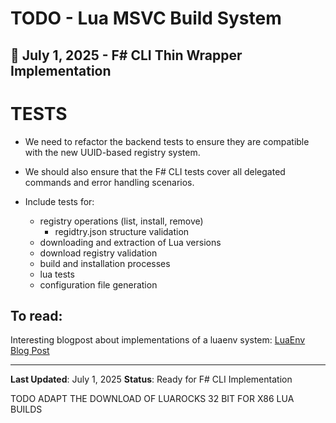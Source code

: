 # TODO - Lua MSVC Build System

## 📅 July 1, 2025 - F# CLI Thin Wrapper Implementation


# TESTS

- We need to refactor the backend tests to ensure they are compatible with the new UUID-based registry system.
- We should also ensure that the F# CLI tests cover all delegated commands and error handling scenarios.

- Include tests for:
   - registry operations (list, install, remove)
     - regidtry.json structure validation
   - downloading and extraction of Lua versions
    - download registry validation
   - build and installation processes
    - lua tests
   - configuration file generation

## To read:

Interesting blogpost about implementations of a luaenv system: [LuaEnv Blog Post](https://www.frank-mitchell.com/projects/luaenv/)

---

**Last Updated**: July 1, 2025
**Status**: Ready for F# CLI Implementation


TODO ADAPT THE DOWNLOAD OF LUAROCKS 32 BIT FOR X86 LUA BUILDS